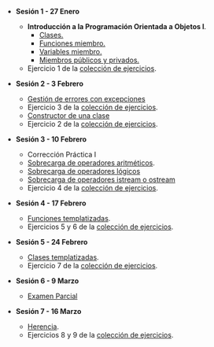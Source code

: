 * **Sesión 1 - 27 Enero**
  * **Introducción a la Programación Orientada a Objetos I**.
     *  [Clases.](./temario/clases.md)
     *  [Funciones miembro.](./temario/clases.md)
     *  [Variables miembro.](./temario/clases.md)
     *  [Miembros públicos y privados.](./temario/clasesII.md)
  * Ejercicio 1 de la [colección de ejercicios](./EJERCICIOS.md).
* **Sesión 2 - 3 Febrero**
  * [Gestión de errores con excepciones](./temario/excepciones.md)
  * Ejercicio 3 de la [colección de ejercicios](./EJERCICIOS.md).
  * [Constructor de una clase](./temario/clasesIII.md)
  * Ejercicio 2 de la [colección de ejercicios](./EJERCICIOS.md).

* **Sesión 3 - 10 Febrero**
  * Corrección Práctica I
  * [Sobrecarga de operadores aritméticos](temario/sobrecargaopar.md).
  * [Sobrecarga de operadores lógicos](temario/sobrecargaoplog.md)
  * [Sobrecarga de operadores istream o ostream](temario/sobrecargaopos.md)
  * Ejercicio 4 de la [colección de ejercicios](./EJERCICIOS.md).

* **Sesión 4 - 17 Febrero**
  * [Funciones templatizadas](temario/funcionestempl.md).
  * Ejercicios 5 y 6 de la [colección de ejercicios](./EJERCICIOS.md).

* **Sesión 5 - 24 Febrero**
  * [Clases templatizadas](temario/clasescionestempl.md).
  * Ejercicio 7 de la [colección de ejercicios](./EJERCICIOS.md).

* **Sesión 6 - 9 Marzo**
  * [Examen Parcial](./examenes/1920/parcial/ExamenParcial.pdf)

* **Sesión 7 - 16 Marzo**
  * [Herencia](temario/herencia.md).
  * Ejercicios 8 y 9 de la [colección de ejercicios](./EJERCICIOS.md).